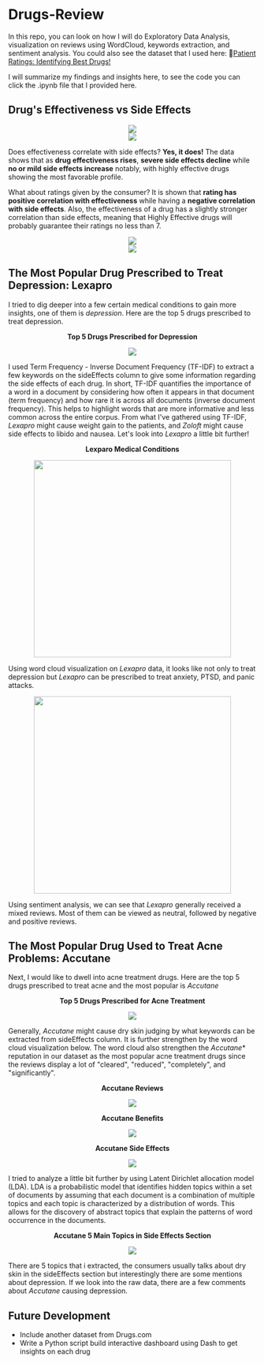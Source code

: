 # Drugs-Review

In this repo, you can look on how I will do Exploratory Data Analysis, visualization on reviews using WordCloud, keywords extraction, and sentiment analysis. You could also see the dataset that I used here: 🌟[Patient Ratings: Identifying Best Drugs!](https://www.kaggle.com/datasets/rabieelkharoua/patient-ratings-identifying-best-drugs)

I will summarize my findings and insights here, to see the code you can click the .ipynb file that I provided here.

## Drug's Effectiveness vs Side Effects

<div align="center">
  <img src="chart/effectiveness_sideEffects.png">
</div>

<div align="center">
  <img src="chart/effectiveness_sideEffects_100.png">
</div>

Does effectiveness correlate with side effects? **Yes, it does!** The data shows that as **drug effectiveness rises**, **severe side effects decline** while **no or mild side effects increase** notably, with highly effective drugs showing the most favorable profile.

What about ratings given by the consumer? It is shown that **rating has positive correlation with effectiveness** while having a **negative correlation with side effects**. Also, the effectiveness of a drug has a slightly stronger correlation than side effects, meaning that Highly Effective drugs will probably guarantee their ratings no less than 7.

<div align="center">
  <img src="chart/heatmap_effectiveness_sideEffects_rating_corr.png">
</div>

<div align="center">
  <img src="chart/heatmap_effectiveness-sideEffects_rating_corr.png">
</div>

## The Most Popular Drug Prescribed to Treat Depression: Lexapro

I tried to dig deeper into a few certain medical conditions to gain more insights, one of them is *depression*. Here are the top 5 drugs prescribed to treat depression.

<div align="center">
  <p><b>Top 5 Drugs Prescribed for Depression</b></p>
  <img src="table/depression_top5.png">
</div>

I used Term Frequency - Inverse Document Frequency (TF-IDF) to extract a few keywords on the sideEffects column to give some information regarding the side effects of each drug. In short, TF-IDF quantifies the importance of a word in a document by considering how often it appears in that document (term frequency) and how rare it is across all documents (inverse document frequency). This helps to highlight words that are more informative and less common across the entire corpus. From what I've gathered using TF-IDF, *Lexapro* might cause weight gain to the patients, and *Zoloft* might cause side effects to libido and nausea. Let's look into *Lexapro* a little bit further!

<div align="center">
  <p><b>Lexparo Medical Conditions</b></p>
  <img src="chart/lexapro_med_conditions.png" width="400">
</div>

Using word cloud visualization on *Lexapro* data, it looks like not only to treat depression but *Lexapro* can be prescribed to treat anxiety, PTSD, and panic attacks.

<div align="center">
  <img src="chart/lexapro_sentiment_analysis.png" width="400">
</div>

Using sentiment analysis, we can see that *Lexapro* generally received a mixed reviews. Most of them can be viewed as neutral, followed by negative and positive reviews.

## The Most Popular Drug Used to Treat Acne Problems: Accutane

Next, I would like to dwell into acne treatment drugs. Here are the top 5 drugs prescribed to treat acne and the most popular is *Accutane*

<div align="center">
  <p><b>Top 5 Drugs Prescribed for Acne Treatment</b></p>
  <img src="table/acne_top5.png">
</div>

Generally, *Accutane* might cause dry skin judging by what keywords can be extracted from sideEffects column. It is further strengthen by the word cloud visualization below. The word cloud also strengthen the *Accutane** reputation in our dataset as the most popular acne treatment drugs since the reviews display a lot of "cleared", "reduced", "completely", and "significantly".

<div align="center">
  <p><b>Accutane Reviews</b></p>
  <img src="chart/accutane_reviews_wc.png">
</div>

<div align="center">
  <p><b>Accutane Benefits</b></p>
  <img src="chart/accutane_benefits_wc.png">
</div>

<div align="center">
  <p><b>Accutane Side Effects</b></p>
  <img src="chart/accutane_sideEffects_wc.png">
</div>

I tried to analyze a little bit further by using Latent Dirichlet allocation model (LDA). LDA is a probabilistic model that identifies hidden topics within a set of documents by assuming that each document is a combination of multiple topics and each topic is characterized by a distribution of words. This allows for the discovery of abstract topics that explain the patterns of word occurrence in the documents.

<div align="center">
  <p><b>Accutane 5 Main Topics in Side Effects Section</b></p>
  <img src="chart/accutane_topics_sideeffects.png">
</div>

There are 5 topics that i extracted, the consumers usually talks about dry skin in the sideEffects section but interestingly there are some mentions about depression. If we look into the raw data, there are a few comments about *Accutane* causing depression.

## Future Development

- Include another dataset from Drugs.com
- Write a Python script build interactive dashboard using Dash to get insights on each drug
